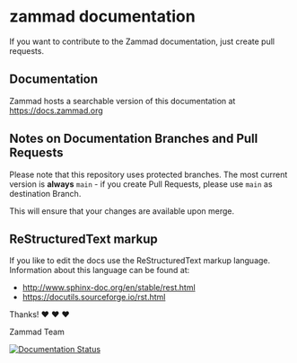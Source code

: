 # zammad documentation

If you want to contribute to the Zammad documentation, just create pull 
requests.

## Documentation

Zammad hosts a searchable version of this documentation at 
https://docs.zammad.org

## Notes on Documentation Branches and Pull Requests

Please note that this repository uses protected branches.
The most current version is **always**  ``main`` - if you create Pull Requests,
please use ``main`` as destination Branch.

This will ensure that your changes are available upon merge.

## ReStructuredText markup

If you like to edit the docs use the ReStructuredText markup language. 
Information about this language can be found at:

- http://www.sphinx-doc.org/en/stable/rest.html
- https://docutils.sourceforge.io/rst.html

Thanks! ❤ ❤ ❤

  Zammad Team


[![Documentation Status](https://readthedocs.org/projects/zammad/badge/?version=latest)](https://docs.zammad.org)
